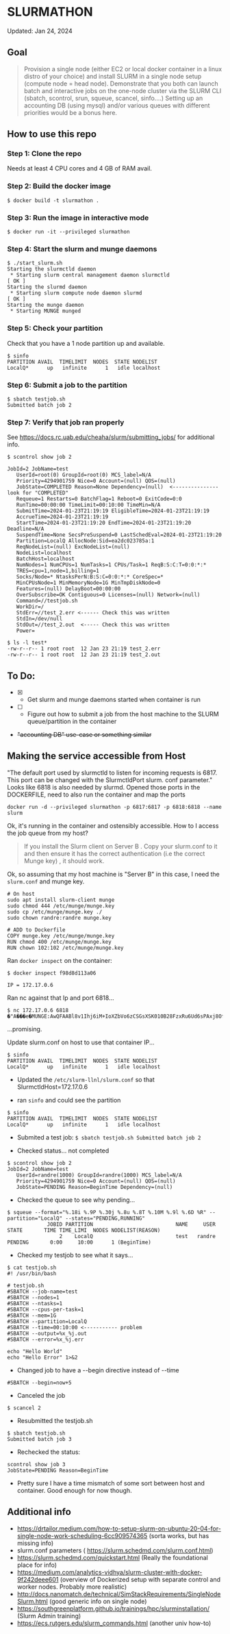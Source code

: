 # SLURMATHON

Updated: Jan 24, 2024

## Goal

> Provision a single node (either EC2 or local docker container in a linux distro of your choice) and install SLURM in a single node setup (compute node = head node). Demonstrate that you both can launch batch and interactive jobs on the one-node cluster via the SLURM CLI (sbatch, scontrol, srun, squeue, scancel, sinfo....) Setting up an accounting DB (using mysql) and/or various queues with different priorities would be a bonus here.

## How to use this repo

### Step 1: Clone the repo
Needs at least 4 CPU cores and 4 GB of RAM avail.

### Step 2: Build the docker image
```
$ docker build -t slurmathon .
```

### Step 3: Run the image in interactive mode
```
$ docker run -it --privileged slurmathon
```

### Step 4: Start the slurm and munge daemons
```
$ ./start_slurm.sh 
Starting the slurmctld daemon
 * Starting slurm central management daemon slurmctld                                                                                                                      [ OK ] 
Starting the slurmd daemon
 * Starting slurm compute node daemon slurmd                                                                                                                               [ OK ] 
Starting the munge daemon
 * Starting MUNGE munged
 ```
 
### Step 5: Check your partition
Check that you have a 1 node partition up and available.

```
$ sinfo
PARTITION AVAIL  TIMELIMIT  NODES  STATE NODELIST
LocalQ*      up   infinite      1   idle localhost
```

### Step 6: Submit a job to the partition

```
$ sbatch testjob.sh
Submitted batch job 2
```

### Step 7: Verify that job ran properly

See https://docs.rc.uab.edu/cheaha/slurm/submitting_jobs/ for additional info.

```
$ scontrol show job 2 

JobId=2 JobName=test
   UserId=root(0) GroupId=root(0) MCS_label=N/A
   Priority=4294901759 Nice=0 Account=(null) QOS=(null)
   JobState=COMPLETED Reason=None Dependency=(null)  <--------------- look for "COMPLETED"
   Requeue=1 Restarts=0 BatchFlag=1 Reboot=0 ExitCode=0:0
   RunTime=00:00:00 TimeLimit=00:10:00 TimeMin=N/A
   SubmitTime=2024-01-23T21:19:19 EligibleTime=2024-01-23T21:19:19
   AccrueTime=2024-01-23T21:19:19
   StartTime=2024-01-23T21:19:20 EndTime=2024-01-23T21:19:20 Deadline=N/A
   SuspendTime=None SecsPreSuspend=0 LastSchedEval=2024-01-23T21:19:20
   Partition=LocalQ AllocNode:Sid=ea2dc023785a:1
   ReqNodeList=(null) ExcNodeList=(null)
   NodeList=localhost
   BatchHost=localhost
   NumNodes=1 NumCPUs=1 NumTasks=1 CPUs/Task=1 ReqB:S:C:T=0:0:*:*
   TRES=cpu=1,node=1,billing=1
   Socks/Node=* NtasksPerN:B:S:C=0:0:*:* CoreSpec=*
   MinCPUsNode=1 MinMemoryNode=1G MinTmpDiskNode=0
   Features=(null) DelayBoot=00:00:00
   OverSubscribe=OK Contiguous=0 Licenses=(null) Network=(null)
   Command=//testjob.sh
   WorkDir=/
   StdErr=//test_2.err <------ Check this was written
   StdIn=/dev/null
   StdOut=//test_2.out  <----- Check this was written
   Power=
   
$ ls -l test*
-rw-r--r-- 1 root root  12 Jan 23 21:19 test_2.err
-rw-r--r-- 1 root root  12 Jan 23 21:19 test_2.out
```

## To Do:
* [X] - Get slurm and munge daemons started when container is run
* [ ] - Figure out how to submit a job from the host machine to the SLURM queue/partition in the container
* ~~"accounting DB" use-case or something similar~~

## Making the service accessible from Host

"The default port used by slurmctld to listen for incoming requests is 6817. This port can be changed with the SlurmctldPort slurm. conf parameter."  Looks like 6818 is also needed by slurmd.  Opened those ports in the DOCKERFILE, need to also run the container and map the ports

```
docker run -d --privileged slurmathon -p 6817:6817 -p 6818:6818 --name slurm
```

Ok, it's running in the container and ostensibly accessible.  How to I access the job queue from my host?

> If you install the Slurm client on Server B . Copy your slurm.conf to it and then ensure it has the correct authentication (i.e the correct Munge key) , it should work.

Ok, so assuming that my host machine is "Server B" in this case, I need the `slurm.conf` and munge key.

```
# On host
sudo apt install slurm-client munge
sudo chmod 444 /etc/munge/munge.key
sudo cp /etc/munge/munge.key ./
sudo chown randre:randre munge.key

# ADD to Dockerfile
COPY munge.key /etc/munge/munge.key
RUN chmod 400 /etc/munge/munge.key
RUN chown 102:102 /etc/munge/munge.key
```

Ran `docker inspect` on the container:

```
$ docker inspect f98d8d113a06

IP = 172.17.0.6
```

Ran nc against that Ip and port 6818...

```
$ nc 172.17.0.6 6818
�"A���e�MUNGE:AwQFAABl8v1Ihj6iM+IoXZbVo6zCSGsXSK010B28FzxRu6Ud6sPAxj8OfI2VrwYXHJpxUw2pCRo8OkRz7ReN9r7jWyNAecoKrHLGi0zMMyNAJDwN9RkdaUhC7CO3vY8RBTfBKaY=:�
```
...promising.

Update slurm.conf on host to use that container IP...

```
$ sinfo
PARTITION AVAIL  TIMELIMIT  NODES  STATE NODELIST
LocalQ*      up   infinite      1   idle localhost
```

- Updated the `/etc/slurm-llnl/slurm.conf` so that SlurmctldHost=172.17.0.6

- ran `sinfo` and could see the partition
```
$ sinfo
PARTITION AVAIL  TIMELIMIT  NODES  STATE NODELIST
LocalQ*      up   infinite      1   idle localhost
```

- Submited a test job:
`$ sbatch testjob.sh
Submitted batch job 2
`

- Checked status... not completed
```
$ scontrol show job 2 
JobId=2 JobName=test
   UserId=randre(1000) GroupId=randre(1000) MCS_label=N/A
   Priority=4294901759 Nice=0 Account=(null) QOS=(null)
   JobState=PENDING Reason=BeginTime Dependency=(null)
```
- Checked the queue to see why pending...
```
$ squeue --format="%.18i %.9P %.30j %.8u %.8T %.10M %.9l %.6D %R" --partition="LocalQ" --states="PENDING,RUNNING"
             JOBID PARTITION                           NAME     USER    STATE       TIME TIME_LIMI  NODES NODELIST(REASON)
                 2    LocalQ                           test   randre  PENDING       0:00     10:00      1 (BeginTime)
```
- Checked my testjob to see what it says...
```
$ cat testjob.sh 
#! /usr/bin/bash

# testjob.sh
#SBATCH --job-name=test
#SBATCH --nodes=1
#SBATCH --ntasks=1
#SBATCH --cpus-per-task=1
#SBATCH --mem=1G
#SBATCH --partition=LocalQ
#SBATCH --time=00:10:00 <----------- problem
#SBATCH --output=%x_%j.out
#SBATCH --error=%x_%j.err

echo "Hello World"
echo "Hello Error" 1>&2
```
- Changed job to have a --begin directive instead of --time
```
#SBATCH --begin=now+5
```

- Canceled the job
```
$ scancel 2
```

- Resubmitted the testjob.sh 
```
$ sbatch testjob.sh
Submitted batch job 3
```

- Rechecked the status:

```
scontrol show job 3
JobState=PENDING Reason=BeginTime
```

- Pretty sure I have a time mismatch of some sort between host and container.  Good enough for now though.


## Additional info
- https://drtailor.medium.com/how-to-setup-slurm-on-ubuntu-20-04-for-single-node-work-scheduling-6cc909574365 (sorta works, but has missing info)
- slurm.conf parameters ( https://slurm.schedmd.com/slurm.conf.html)
- https://slurm.schedmd.com/quickstart.html  (Really the foundational place for info)
- https://medium.com/analytics-vidhya/slurm-cluster-with-docker-9f242deee601 (overview of Dockerized setup with separate control and worker nodes.  Probably more realistic)
- http://docs.nanomatch.de/technical/SimStackRequirements/SingleNodeSlurm.html (good generic info on single node)
- https://southgreenplatform.github.io/trainings/hpc/slurminstallation/ (Slurm Admin training)
- https://ecs.rutgers.edu/slurm_commands.html  (another univ how-to)

